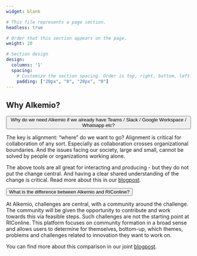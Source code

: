 ```yaml
---
widget: blank

# This file represents a page section.
headless: true

# Order that this section appears on the page.
weight: 20

# Section design
design:
  columns: '1'
  spacing:
    # Customize the section spacing. Order is top, right, bottom, left.
    padding: ["20px", "0", "20px", "0"]
---
```

<h2 class="pb-2 font-weight-bold"> Why Alkemio? </h2>
<!-- Title of collapisble -->
<button type="button" class="collapsible" data-toggle="collapse" data-target="#why-alkemio">Why do we need Alkemio if we already have Teams / Slack / Google Workspace / Whatsapp etc?
</button>
<!-- Content of collapisible -->

<div id="why-alkemio" class="collapse">
  <div class="content">
    <p>The key is alignment: “where” do we want to go? Alignment is critical for collaboration of any sort. Especially as collaboration crosses organizational boundaries. And the issues facing our society, large and small, cannot be solved by people or organizations working alone. </p>
    <p>The above tools are all great for interacting and producing - but they do not put the change central. And having a clear shared understanding of the change is critical. Read more about this in our <a href="https://draft.alkem.io/post/2022-01-why-do-we-need/" target="_blank"> blogpost</a>.</p>
  </div>
</div>
<!-- Title of collapisble -->
<button type="button" class="collapsible" data-toggle="collapse" data-target="#why-alkemio-difference">What is the difference between Alkemio and RIConline?
</button>
<!-- Content of collapisible -->

<div id="why-alkemio-difference" class="collapse">
  <div class="content">
    <p>At Alkemio, challenges are central, with a community around the challenge. The community will be given the opportunity to contribute and work towards this via feasible steps. Such challenges are not the starting point at RIConline. This platform focuses on community formation in a broad sense and allows users to determine for themselves, bottom-up, which themes, problems and challenges related to innovation they want to work on. </p>
    <p>You can find more about this comparison in our joint <a href="https://www.alkemio.foundation/post/2022-06-23-riconline/" target="_blank"> blogpost</a>.</p>
  </div>
</div>